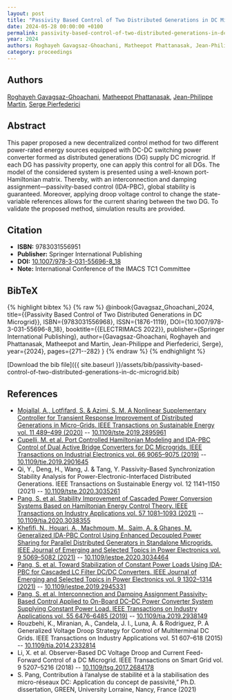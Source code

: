 ```yaml
---
layout: post
title: "Passivity Based Control of Two Distributed Generations in DC Microgrid"
date: 2024-05-28 00:00:00 +0100
permalink: passivity-based-control-of-two-distributed-generations-in-dc-microgrid
year: 2024
authors: Roghayeh Gavagsaz-Ghoachani, Matheepot Phattanasak, Jean-Philippe Martin, Serge Pierfederici
category: proceedings
---
```

 
## Authors
[Roghayeh Gavagsaz-Ghoachani](authors/roghayeh-gavagsaz-ghoachani), [Matheepot Phattanasak](authors/matheepot-phattanasak), [Jean-Philippe Martin](authors/jean-philippe-martin), [Serge Pierfederici](authors/serge-pierfederici)
 
## Abstract
This paper proposed a new decentralized control method for two different power-rated energy sources equipped with DC-DC switching power converter formed as distributed generations (DG) supply DC microgrid. If each DG has passivity property, one can apply this control for all DGs. The model of the considered system is presented using a well-known port-Hamiltonian matrix. Thereby, with an interconnection and damping assignment—passivity-based control (IDA-PBC), global stability is guaranteed. Moreover, applying droop voltage control to change the state-variable references allows for the current sharing between the two DG. To validate the proposed method, simulation results are provided.
 
## Citation
- **ISBN:** 9783031556951
- **Publisher:** Springer International Publishing
- **DOI:** [10.1007/978-3-031-55696-8_18](https://doi.org/10.1007/978-3-031-55696-8_18)
- **Note:** International Conference of the IMACS TC1 Committee
 
## BibTeX
{% highlight bibtex %}
{% raw %}
@inbook{Gavagsaz_Ghoachani_2024,
  title={{Passivity Based Control of Two Distributed Generations in DC Microgrid}},
  ISBN={9783031556968},
  ISSN={1876-1119},
  DOI={10.1007/978-3-031-55696-8_18},
  booktitle={{ELECTRIMACS 2022}},
  publisher={Springer International Publishing},
  author={Gavagsaz-Ghoachani, Roghayeh and Phattanasak, Matheepot and Martin, Jean-Philippe and Pierfederici, Serge},
  year={2024},
  pages={271--282}
}
{% endraw %}
{% endhighlight %}
 
[Download the bib file]({{ site.baseurl }}/assets/bib/passivity-based-control-of-two-distributed-generations-in-dc-microgrid.bib)
 
## References
- [Mojallal, A., Lotfifard, S. & Azimi, S. M. A Nonlinear Supplementary Controller for Transient Response Improvement of Distributed Generations in Micro-Grids. IEEE Transactions on Sustainable Energy vol. 11 489–499 (2020)](a-nonlinear-supplementary-controller-for-transient-response-improvement-of-distributed-generations-in-micro-grids) -- [10.1109/tste.2019.2895961](https://doi.org/10.1109/tste.2019.2895961)
- [Cupelli, M. et al. Port Controlled Hamiltonian Modeling and IDA-PBC Control of Dual Active Bridge Converters for DC Microgrids. IEEE Transactions on Industrial Electronics vol. 66 9065–9075 (2019)](port-controlled-hamiltonian-modeling-and-ida-pbc-control-of-dual-active-bridge-converters-for-dc-microgrids) -- [10.1109/tie.2019.2901645](https://doi.org/10.1109/tie.2019.2901645)
- Qi, Y., Deng, H., Wang, J. & Tang, Y. Passivity-Based Synchronization Stability Analysis for Power-Electronic-Interfaced Distributed Generations. IEEE Transactions on Sustainable Energy vol. 12 1141–1150 (2021) -- [10.1109/tste.2020.3035261](https://doi.org/10.1109/tste.2020.3035261)
- [Pang, S. et al. Stability Improvement of Cascaded Power Conversion Systems Based on Hamiltonian Energy Control Theory. IEEE Transactions on Industry Applications vol. 57 1081–1093 (2021)](stability-improvement-of-cascaded-power-conversion-systems-based-on-hamiltonian-energy-control-theory) -- [10.1109/tia.2020.3038355](https://doi.org/10.1109/tia.2020.3038355)
- [Khefifi, N., Houari, A., Machmoum, M., Saim, A. & Ghanes, M. Generalized IDA-PBC Control Using Enhanced Decoupled Power Sharing for Parallel Distributed Generators in Standalone Microgrids. IEEE Journal of Emerging and Selected Topics in Power Electronics vol. 9 5069–5082 (2021)](generalized-ida-pbc-control-using-enhanced-decoupled-power-sharing-for-parallel-distributed-generators-in-standalone-microgrids) -- [10.1109/jestpe.2020.3034464](https://doi.org/10.1109/jestpe.2020.3034464)
- [Pang, S. et al. Toward Stabilization of Constant Power Loads Using IDA-PBC for Cascaded LC Filter DC/DC Converters. IEEE Journal of Emerging and Selected Topics in Power Electronics vol. 9 1302–1314 (2021)](toward-stabilization-of-constant-power-loads-using-ida-pbc-for-cascaded-i-lc-i-filter-dc-dc-converters) -- [10.1109/jestpe.2019.2945331](https://doi.org/10.1109/jestpe.2019.2945331)
- [Pang, S. et al. Interconnection and Damping Assignment Passivity-Based Control Applied to On-Board DC–DC Power Converter System Supplying Constant Power Load. IEEE Transactions on Industry Applications vol. 55 6476–6485 (2019)](interconnection-and-damping-assignment-passivity-based-control-applied-to-on-board-dc-dc-power-converter-system-supplying-constant-power-load) -- [10.1109/tia.2019.2938149](https://doi.org/10.1109/tia.2019.2938149)
- Rouzbehi, K., Miranian, A., Candela, J. I., Luna, A. & Rodriguez, P. A Generalized Voltage Droop Strategy for Control of Multiterminal DC Grids. IEEE Transactions on Industry Applications vol. 51 607–618 (2015) -- [10.1109/tia.2014.2332814](https://doi.org/10.1109/tia.2014.2332814)
- Li, X. et al. Observer-Based DC Voltage Droop and Current Feed-Forward Control of a DC Microgrid. IEEE Transactions on Smart Grid vol. 9 5207–5216 (2018) -- [10.1109/tsg.2017.2684178](https://doi.org/10.1109/tsg.2017.2684178)
- S. Pang, Contribution à l’analyse de stabilité et à la stabilisation des micro-réseaux DC: Application du concept de passivité,” Ph.D. dissertation, GREEN, University Lorraine, Nancy, France (2021)

